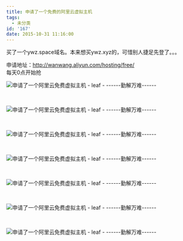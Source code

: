 ```yaml
---
title: 申请了一个免费的阿里云虚拟主机
tags:
  - 未分类
id: '167'
date: 2015-10-31 11:16:00
---
```


  
买了一个ywz.space域名。本来想买ywz.xyz的，可惜别人捷足先登了。。。  
  
申请地址：http://wanwang.aliyun.com/hosting/free/  
每天0点开始抢  

![申请了一个阿里云免费虚拟主机 - leaf - ------勤解万难------](http://img0.ph.126.net/S8350ODqubBjrkq8w17EjQ==/6619306289817499122.png "申请了一个阿里云免费虚拟主机 - leaf - ------勤解万难------")

 

![申请了一个阿里云免费虚拟主机 - leaf - ------勤解万难------](http://img0.ph.126.net/wrRxivHFeEFnrVKAOcYKSQ==/1154047404531844092.png "申请了一个阿里云免费虚拟主机 - leaf - ------勤解万难------")

 

![申请了一个阿里云免费虚拟主机 - leaf - ------勤解万难------](http://img1.ph.126.net/LKtpQbq17938NSgjOYbz8Q==/6608808152795266033.png "申请了一个阿里云免费虚拟主机 - leaf - ------勤解万难------")

 

![申请了一个阿里云免费虚拟主机 - leaf - ------勤解万难------](http://img0.ph.126.net/GwUII9UXYWrQXSBrecK0mw==/975029319344203017.png "申请了一个阿里云免费虚拟主机 - leaf - ------勤解万难------")

 

![申请了一个阿里云免费虚拟主机 - leaf - ------勤解万难------](http://img0.ph.126.net/U2ypxViJH8uyOFKf1j7ksg==/6619563575538394239.png "申请了一个阿里云免费虚拟主机 - leaf - ------勤解万难------")

 

![申请了一个阿里云免费虚拟主机 - leaf - ------勤解万难------](http://img1.ph.126.net/e_9osl7dkcf92L5KJX9D0A==/6619436032189572817.png "申请了一个阿里云免费虚拟主机 - leaf - ------勤解万难------")

 

![申请了一个阿里云免费虚拟主机 - leaf - ------勤解万难------](http://img2.ph.126.net/lfnWq_0FfvPQsr94ZYmrUg==/6631318454351558021.png "申请了一个阿里云免费虚拟主机 - leaf - ------勤解万难------")